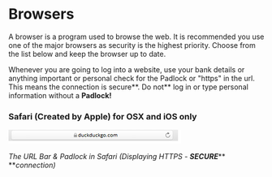 # **Browsers**

A browser is a program used to browse the web. It is recommended you use one of the major browsers as security is the highest priority. Choose from the list below and keep the browser up to date.

Whenever you are going to log into a website, use your bank details or anything important or personal check for the Padlock or "https" in the url. This means the connection is secure**. Do not** log in or type personal information without a **Padlock!**

### 

### 

### **Safari** \(Created by Apple\) for OSX and iOS only

![](/assets/safari-url.png)

_The URL Bar & Padlock in Safari \(Displaying HTTPS -_ _**SECURE**_** **_connection\)_

